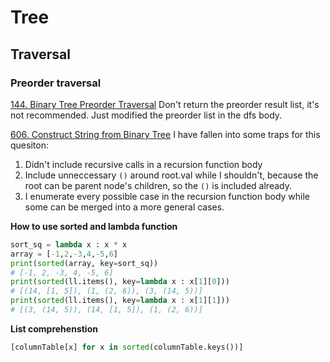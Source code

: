 # Tree

## Traversal
### Preorder traversal
[144. Binary Tree Preorder Traversal](https://leetcode.com/problems/binary-tree-preorder-traversal/description/)
Don't return the preorder result list, it's not recommended. Just modified the preorder list in the dfs body.

[606. Construct String from Binary Tree](https://leetcode.com/problems/construct-string-from-binary-tree/description/)
I have fallen into some traps for this quesiton:
1. Didn't include recursive calls in a recursion function body
2. Include unneccessary `()` around root.val while I shouldn't, because the root can be parent node's children, so the `()` is included already.
3. I enumerate every possible case in the recursion function body while some can be merged into a more general cases.

**How to use sorted and lambda function**
```python
sort_sq = lambda x : x * x
array = [-1,2,-3,4,-5,6]
print(sorted(array, key=sort_sq))
# [-1, 2, -3, 4, -5, 6]
print(sorted(ll.items(), key=lambda x : x[1][0]))
# [(14, [1, 5]), (1, (2, 6)), (3, (14, 5))]
print(sorted(ll.items(), key=lambda x : x[1][1]))
# [(3, (14, 5)), (14, [1, 5]), (1, (2, 6))]
```

**List comprehenstion**
```python
[columnTable[x] for x in sorted(columnTable.keys())]
```